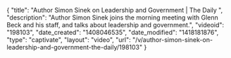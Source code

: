 {
    "title": "Author Simon Sinek on Leadership and Government | The Daily ",
    "description": "Author Simon Sinek joins the morning meeting with Glenn Beck and his staff, and talks about leadership and government.",
    "videoid": "198103",
    "date_created": "1408046535",
    "date_modified": "1418181876",
    "type": "captivate",
    "layout": "video",
    "url": "\/v\/author-simon-sinek-on-leadership-and-government-the-daily\/198103"
}